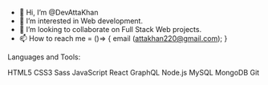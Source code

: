 - 👋 Hi, I’m @DevAttaKhan
- 👀 I’m interested in Web development.
- 💞️ I’m looking to collaborate on Full Stack Web projects.
- 📫 How to reach me = ()=> {
      email (attakhan220@gmail.com);
}

Languages and Tools:

HTML5 CSS3 Sass JavaScript React GraphQL Node.js MySQL MongoDB Git
